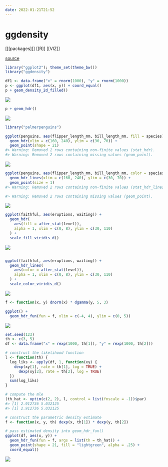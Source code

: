```yaml
---
date: 2022-01-21T21:52
---
```


# ggdensity

[[[packages]]]
[[R]]
[[VIZ]]

[source](https://github.com/jamesotto852/ggdensity)
``` r
library("ggplot2"); theme_set(theme_bw())
library("ggdensity")

df1 <- data.frame("x" = rnorm(1000), "y" = rnorm(1000))
p <- ggplot(df1, aes(x, y)) + coord_equal()
p + geom_density_2d_filled()
```

![](https://i.imgur.com/vnbioNy.png)

``` r
p + geom_hdr()
```

![](https://i.imgur.com/3xEVJCc.png)

``` r
library("palmerpenguins")

ggplot(penguins, aes(flipper_length_mm, bill_length_mm, fill = species)) +
  geom_hdr(xlim = c(160, 240), ylim = c(30, 70)) +
  geom_point(shape = 21)
#> Warning: Removed 2 rows containing non-finite values (stat_hdr).
#> Warning: Removed 2 rows containing missing values (geom_point).
```

![](https://i.imgur.com/sBYJnBs.png)

``` r
ggplot(penguins, aes(flipper_length_mm, bill_length_mm, color = species)) +
  geom_hdr_lines(xlim = c(160, 240), ylim = c(30, 70)) +
  geom_point(size = 1)
#> Warning: Removed 2 rows containing non-finite values (stat_hdr_lines).

#> Warning: Removed 2 rows containing missing values (geom_point).
```

![](https://i.imgur.com/tPyLY5u.png)

``` r
ggplot(faithful, aes(eruptions, waiting)) +
  geom_hdr(
    aes(fill = after_stat(level)), 
    alpha = 1, xlim = c(0, 8), ylim = c(30, 110)
  ) +
  scale_fill_viridis_d()
```

![](https://i.imgur.com/EJpsAWm.png)

``` r

ggplot(faithful, aes(eruptions, waiting)) +
  geom_hdr_lines(
    aes(color = after_stat(level)), 
    alpha = 1, xlim = c(0, 8), ylim = c(30, 110)
  ) +
  scale_color_viridis_d()
```

![](https://i.imgur.com/ctjwo3N.png)

``` r
f <- function(x, y) dnorm(x) * dgamma(y, 5, 3)

ggplot() +
  geom_hdr_fun(fun = f, xlim = c(-4, 4), ylim = c(0, 5))
```

![](https://i.imgur.com/PhpVYpB.png)

``` r
set.seed(123)
th <- c(3, 5)
df <- data.frame("x" = rexp(1000, th[1]), "y" = rexp(1000, th[2]))

# construct the likelihood function
l <- function(th) {
  log_liks <- apply(df, 1, function(xy) {
    dexp(xy[1], rate = th[1], log = TRUE) +
      dexp(xy[2], rate = th[2], log = TRUE)
  })
  sum(log_liks)
}

# compute the mle
(th_hat <- optim(c(2, 2), l, control = list(fnscale = -1))$par)
#> [1] 2.912736 5.032125
#> [1] 2.912736 5.032125

# construct the parametric density estimate
f <- function(x, y, th) dexp(x, th[1]) * dexp(y, th[2])

# pass estimated density into geom_hdr_fun()
ggplot(df, aes(x, y)) +
  geom_hdr_fun(fun = f, args = list(th = th_hat)) +
  geom_point(shape = 21, fill = "lightgreen", alpha = .25) +
  coord_equal()
```

![](https://i.imgur.com/cDCk0bN.png)
